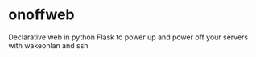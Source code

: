 # onoffweb
Declarative web in python Flask to power up and power off your servers with wakeonlan and ssh 
